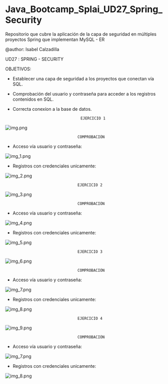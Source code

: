 # Java_Bootcamp_Splai_UD27_Spring_Security

Repositorio que cubre la aplicación de la capa de seguridad en múltiples proyectos Spring que implementan MySQL - ER


@author: Isabel Calzadilla

UD27 : SPRING - SECURITY




OBJETIVOS:

- Establecer una capa de seguridad a los proyectos que conectan vía SQL.
- Comprobación del usuario y contraseña para acceder a los registros contenidos en SQL.
- Correcta conexíon a la base de datos.




                                    EJERCICIO 1


![img.png](img.png)


                                    COMPROBACIÓN


- Acceso vía usuario y contraseña:


![img_1.png](img_1.png)


- Registros con credenciales unicamente:


![img_2.png](img_2.png)



                                    EJERCICIO 2

![img_3.png](img_3.png)



                                    COMPROBACIÓN


- Acceso vía usuario y contraseña:


![img_4.png](img_4.png)


- Registros con credenciales unicamente:


![img_5.png](img_5.png)




                                    EJERCICIO 3

![img_6.png](img_6.png)



                                    COMPROBACIÓN


- Acceso vía usuario y contraseña:


![img_7.png](img_7.png)


- Registros con credenciales unicamente:


![img_8.png](img_8.png)



                                    EJERCICIO 4

![img_9.png](img_9.png)



                                    COMPROBACIÓN


- Acceso vía usuario y contraseña:


![img_7.png](img_7.png)


- Registros con credenciales unicamente:


![img_8.png](img_8.png)